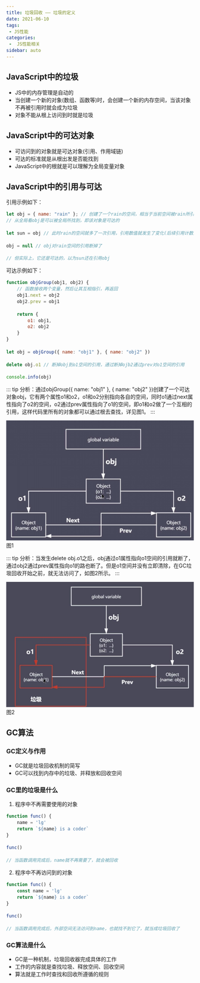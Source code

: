 ```yaml
---
title: 垃圾回收 —— 垃圾的定义
date: 2021-06-10
tags:
 - JS性能
categories:
 -  JS性能相关
sidebar: auto
---
```


## JavaScript中的垃圾

- JS中的内存管理是自动的
- 当创建一个新的对象(数组、函数等)时，会创建一个新的内存空间，当该对象不再被引用时就会成为垃圾
- 对象不能从根上访问到时就是垃圾

## JavaScript中的可达对象

- 可访问到的对象就是可达对象(引用、作用域链)
- 可达的标准就是从根出发是否能找到
- JavaScript中的根就是可以理解为全局变量对象

## JavaScript中的引用与可达

引用示例如下：

```javaScript
let obj = { name: "rain" }; // 创建了一个rain的空间，相当于当前空间被rain所引用了
// 从全局看obj是可以被全局所找到，即该对象是可达的

let sun = obj // 此时rain的空间就多了一次引用，引用数值就发生了变化(后续引用计数算法中会用到)

obj = null // obj对rain空间的引用断掉了

// 但实际上，它还是可达的，以为sun还在引用obj
```

可达示例如下：

```javaScript
function objGroup(obj1, obj2) {
    // 函数接收两个变量，然后让其互相指引，再返回
    obj1.next = obj2
    obj2.prev = obj1
    
    return {
        o1: obj1,
        o2: obj2
    }
}

let obj = objGroup({ name: "obj1" }, { name: "obj2" })

delete obj.o1 // 断掉obj到o1空间的引用，通过断掉ojb2通过prev对o1空间的引用

console.info(obj)
```

::: tip
分析：通过objGroup({ name: "obj1" }, { name: "obj2" })创建了一个可达对象obj，它有两个属性o1和o2，o1和o2分别指向各自的空间，同时o1通过next属性指向了o2的空间，o2通过prev属性指向了o1的空间，即o1和o2做了一个互相的引用，这样代码里所有的对象都可以通过根去查找，详见图1。
:::

![可达](../../images/performance/002-01.jpeg)
图1

::: tip
分析：当发生delete obj.o1之后，obj通过o1属性指向o1空间的引用就断了，通过obj2通过prev属性指向o1的路也断了。但是o1空间并没有立即清除，在GC垃圾回收开始之前，就无法访问了，如图2所示。
:::

![断掉引用](../../images/performance/002-02.jpeg)
图2

## GC算法

### GC定义与作用

- GC就是垃圾回收机制的简写
- GC可以找到内存中的垃圾、并释放和回收空间

### GC里的垃圾是什么

1. 程序中不再需要使用的对象

```javaScript
function func() {
    name = 'lg'
    return `${name} is a coder`
}

func()

// 当函数调用完成后，name就不再需要了，就会被回收
```

2. 程序中不再访问到的对象

```javaScript
function func() {
    const name = 'lg'
    return `${name} is a coder`
}

func()

// 当函数调用完成后，外部空间无法访问到name，也就找不到它了，就当成垃圾回收了
```

### GC算法是什么

- GC是一种机制，垃圾回收器完成具体的工作
- 工作的内容就是查找垃圾、释放空间、回收空间
- 算法就是工作时查找和回收所遵循的规则


